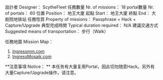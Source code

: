 設計者 Designer：                        ScytheFleet
任務數量 Nr. of missions：            18
portal數量 Nr. of portals：             60
位置 Position：                             地王大厦
起點 Start：                                  地王大厦
終點 End：                                    大剧院地铁站
任務性質 Property of missions：   Passphrase + Hack + Capture/Upgrade
典型完成時閒 Typical duration required：                    N/A
建議交通方式 Suggested means of transportation：   步行（Walk）

任務地圖 Mission Map：
1.  [Ingressmm.com]( https://goo.gl/uxn0lw)
2.  [IngressMosaik.com](https://ingressmosaik.com/mosaic/15739)


**注意事項 Notice： ** 
本任务有大量复用Portal，因此切勿随意Hack。另外有大量Capture/Upgrade操作，请注意。